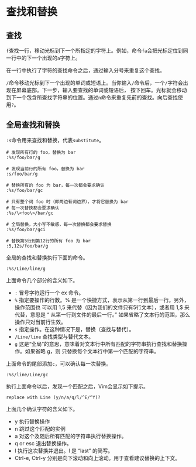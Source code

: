 # 查找和替换

## 查找

`f`查找一行，移动光标到下一个所指定的字符上。例如，命令`fa`会把光标定位到同一行中的下一个出现的`a`字符上。

在一行中执行了字符的查找命令之后，通过输入分号来重复这个查找。

`/`命令移动光标到下一个出现的单词或短语上。当你输入`/`命令后，一个`/`字符会出现在屏幕底部。下一步，输入要查找的单词或短语后， 按下回车。光标就会移动到下一个包含所查找字符串的位置。通过`n`命令来重复先前的查找。向后查找使用`?`。

## 全局查找和替换

`:s`命令用来查找和替换，代表`substitute`。

```vim
# 发现所有行的 foo，替换为 bar
:%s/foo/bar/g

# 发现当前行的所有 foo，替换为 bar
:s/foo/bar/g

# 替换所有的 foo 为 bar，每一次都会要求确认
:%s/foo/bar/gc

# 只有整个词 foo 时（即两边有词边界），才将它替换为 bar
# 每一次替换都会要求确认
:%s/\<foo\>/bar/gc

# 全局替换，大小写不敏感，每一次替换都会要求替换
:%s/foo/bar/gci

# 替换第5行到第12行的所有 foo 为 bar
:5,12s/foo/bar/g
```

全局的查找和替换执行下面的命令。

```
:%s/Line/line/g
```

上面命令几个部分的含义如下。

- `:`	冒号字符运行一个 ex 命令。
- `%`	指定要操作的行数。% 是一个快捷方式，表示从第一行到最后一行。另外，操作范围也 可以用 1,5 来代替（因为我们的文件只有5行文本），或者用 1,$ 来代替，意思是 “ 从第一行到文件的最后一行。” 如果省略了文本行的范围，那么操作只对当前行生效。
- `s`	指定操作。在这种情况下是，替换（查找与替代）。
- `/Line/line`	查找类型与替代文本。
- `g`	这是“全局”的意思，意味着对文本行中所有匹配的字符串执行查找和替换操作。如果省略 g，则 只替换每个文本行中第一个匹配的字符串。

上面命令的尾部添加`c`，可以确认每一次替换。

```
:%s/line/Line/gc
```

执行上面命令以后，发现一个匹配之后，Vim会显示如下提示。

```
replace with Line (y/n/a/q/l/^E/^Y)?
```

上面几个确认字符的含义如下。

- y	执行替换操作
- n	跳过这个匹配的实例
- a	对这个及随后所有匹配的字符串执行替换操作。
- q or esc	退出替换操作。
- l	执行这次替换并退出。l 是 “last” 的简写。
- Ctrl-e, Ctrl-y	分别是向下滚动和向上滚动。用于查看建议替换的上下文。

